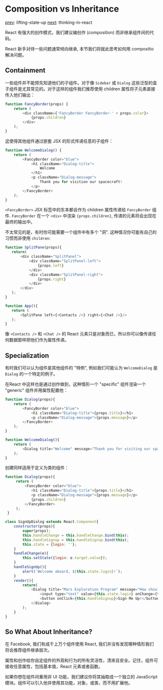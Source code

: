 # Composition vs Inheritance

[prev](/lifting-state-up/): lifting-state-up
[next](/thinking-in-react/): thinking-in-react

React 有强大的创作模式，我们建议编创作 (composition) 而非继承组件间的代码。

React 新手对待一些问题通常倾向继承, 本节我们将就此思考如何用 compositio 解决问题。

## Containment

一些组件并不能预先知道他们的子组件。对于像 `Sidebar` 或 `Dialog` 这些泛型的盒子组件是尤其常见的。对于这样的组件我们推荐使用 children 属性将子元素直接传入他们输出：

```js
function FancyBorder(props) {
    return (
        <div className={'FancyBorder FancyBorder-' + props.color}>
            {props.children}
        </div>
    );
}
```

这使得其他组件通过嵌套 JSX 的形式传递任意的子组件：

```js
function WelcomeDialog() {
    return (
        <FancyBorder color="blue">
            <h1 className="Dialog-title">
                Welcome
            </h1>
            <p className="Dialog-message">
                Thank you for visition our spacecraft!
            </p>
        </FancyBorder>
    );
}
```

`<FancyBorder>` JSX 标签中的东本都会作为 children 属性传递给 `FancyBorder` 组件. `FancyBorder` 在一个 `<div>` 中渲染 `{props.children}`, 传递的元素将会出现在最终的输出中。
 
 不太常见的是，有时你可能需要一个组件中有多个 "洞". 这种情况你可能有自己的习惯而非使用 `children`:

 ```js
function SplitPane(props){
    return(
        <div className="SplitPanel">
            <div className="SplitPanel-left">
                {props.left}
            </div> 
            <div className="SplitPanel-right">
                {props.right}
            </div>
        </div>
    );
}

function App(){
    return (
        <SplitPane left={<Contacts />} right={<Chat />}/>
    );
}
```

像 `<Contacts />` 和 `<Chat />` 的 React 元素只是对象而已，所以你可以像传递任何数据那样把他们作为属性传递。

## Specialization

有时我们可以认为组件是其他组件的 "特例", 例如我们可能认为 `WelcomeDialog` 是 `Dialog` 的一个特定的例子。

在React 中这样也是通过创作做到，这种情形一个 "specific" 组件渲染一个 "generic" 组件并用属性配置他：

```js
function Dialog(props){
    return (
        <FancyBorder color="blue">
            <h1 className="Dialog-title">{props.title}</h1>
            <p className="Dialog-message">{props.message}</p>
        </FancyBorder>
    );
}

function WelcomeDialog(){
    return (
        <Dialog title="Welcome" message="Thank you for visiting our spacecraft!" />
    );
}
```

创建同样适用于定义为类的组件：

```js
function Dialog(props){
     return (
         <FancyBorder color="blue">
            <h1 className="Dialog-title">{props.title}</h1>
            <p className="Dialog-message">{props.message}</p>
            {props.children}
         </FancyBorder>
     );
 }

class SignUpDialog extends React.Component{
    constructor(props){
        super(props);
        this.handleChange = this.handleChange.bind(this);
        this.handleSignup = this.handleSignup.bind(this);
        this.state = {login: ''};
    }
    handleChange(e){
        this.setState({login: e.target.value});
    }
    handleSignUp(){
        alert(`Welcome aboard, ${this.state.login}!`);
    }
    render(){
        return(
            <Dialog title="Mars Exploration Program" message="How should refer to you?">
                <input type="text" value={this.state.login} onChange={this.handleChange}/>
                <button onClick={this.handleSignup}>Sign Me Up!</button>
            </Dialog>
        );
    }
}
```

## So What About Inheritance?

在 Facebook, 我们有成千上万个组件使用 React, 我们并没有发现哪种情形我们将会推荐组件继承层次。

属性和创作给你自定组件的外观和行为的所有灵活性，清淅且安全。记住，组件可接收任意属性，包括基本值，React 元素或者函数。

如果你想在组件间重用非 UI 功能，我们建议你将其抽取成一个独立的 JavaScript 模块。组件可以引入他并使用其功能，对象，或类，而不用扩展他。
